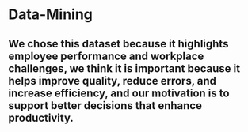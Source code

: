 # Data-Mining
## We chose this dataset because it highlights employee performance and workplace challenges, we think it is important because it helps improve quality, reduce errors, and increase efficiency, and our motivation is to support better decisions that enhance productivity.

